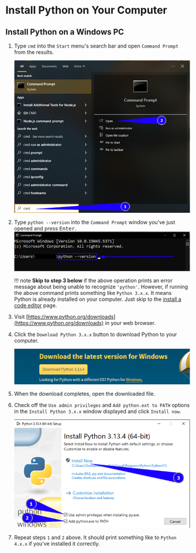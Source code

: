 # Install Python on Your Computer 

## Install Python on a Windows PC

1. Type `cmd` into the `Start` menu's search bar and open `Command Prompt` from the results.
    
    ![Open command prompt](../assets/images/open-cmd.png)
2. Type `python --version` into the `Command Prompt` window you've just opened and press <kbd>Enter</kbd>.
    ![Check python version](../assets/images/python-version.png)

    !!! note
        **Skip to step 3 below** if the above operation prints an error message 
        about being unable to recognize `'python'`.
        However, if running the above command prints something like `Python 3.x.x`.
        It means Python is already installed on your computer.
        Just skip to the [install a code editor](/install-code-editor) page.

3. Visit [https://www.python.org/downloads](https://www.python.org/downloads) in your web browser.
4. Click the `Download Python 3.x.x` button to download Python to your computer.
    
    ![Download Python 3](../assets/images/download-python.png)

5. When the download completes, open the downloaded file.
6. Check off the `Use admin privileges` and `Add python.ext to PATH` options in the 
    `Install Python 3.x.x` window displayed and click `Install now`.
    
    ![Add python to path](../assets/images/add-to-path.png)

7. Repeat steps `1` and `2` above. It should print something like to `Python 4.x.x` if you've installed 
    it correctly.
